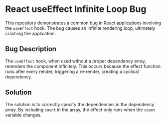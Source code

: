 # React useEffect Infinite Loop Bug

This repository demonstrates a common bug in React applications involving the `useEffect` hook.  The bug causes an infinite rendering loop, ultimately crashing the application.

## Bug Description

The `useEffect` hook, when used without a proper dependency array, rerenders the component infinitely. This occurs because the effect function runs after every render, triggering a re-render, creating a cyclical dependency. 

## Solution

The solution is to correctly specify the dependencies in the dependency array. By including `count` in the array, the effect only runs when the `count` variable changes.